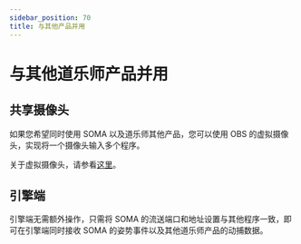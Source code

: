 ```yaml
---
sidebar_position: 70
title: 与其他产品并用
---
```


# 与其他道乐师产品并用

## 共享摄像头

如果您希望同时使用 SOMA 以及道乐师其他产品，您可以使用 OBS 的虚拟摄像头，实现将一个摄像头输入多个程序。

关于虚拟摄像头，请参看[这里](/Dollars-MONO/sharecam)。

## 引擎端

引擎端无需额外操作，只需将 SOMA 的流送端口和地址设置与其他程序一致，即可在引擎端同时接收 SOMA 的姿势事件以及其他道乐师产品的动捕数据。